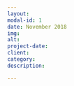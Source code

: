 ```yaml
---
layout:
modal-id: 1
date: November 2018
img:
alt:
project-date:
client:
category:
description:

---
```


